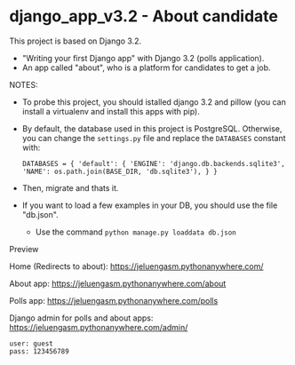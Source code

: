 # django_app_v3.2 - About candidate

This project is based on Django 3.2.

- "Writing your first Django app" with Django 3.2 (polls application).
- An app called "about", who is a platform for candidates to get a job.

NOTES:

- To probe this project, you should istalled django 3.2 and pillow (you can install a virtualenv and install this apps with pip). 

- By default, the database used in this project is PostgreSQL. Otherwise, you can change the `settings.py` file and replace the `DATABASES` constant with:

  `DATABASES = {
      'default': {
          'ENGINE': 'django.db.backends.sqlite3',
          'NAME': os.path.join(BASE_DIR, 'db.sqlite3'),
      }
  }`
  
- Then, migrate and thats it.
- If you want to load a few examples in your DB, you should use the file "db.json".
  - Use the command `python manage.py loaddata db.json`

Preview

Home (Redirects to about): https://jeluengasm.pythonanywhere.com/

About app: https://jeluengasm.pythonanywhere.com/about

Polls app: https://jeluengasm.pythonanywhere.com/polls

Django admin for polls and about apps: https://jeluengasm.pythonanywhere.com/admin/

    user: guest
    pass: 123456789
